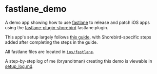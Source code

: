 # fastlane_demo

A demo app showing how to use [fastlane](https://fastlane.tools/) to release and
patch iOS apps using the
[fastlane-plugin-shorebird](https://rubygems.org/gems/fastlane-plugin-shorebird/)
fastlane plugin.

This app's setup largely follows [this
guide](https://medium.com/revelo-tech/setting-up-automatic-ios-release-with-fastlane-and-match-on-ci-cd-server-16c3f1d79bc5),
with Shorebird-specific steps added after completing the steps in the guide.

All fastlane files are located in [`ios/fastlane`](./ios/fastlane/).

A step-by-step log of me (bryanoltman) creating this demo is viewable in
[setup_log.md](./setup_log.md).
